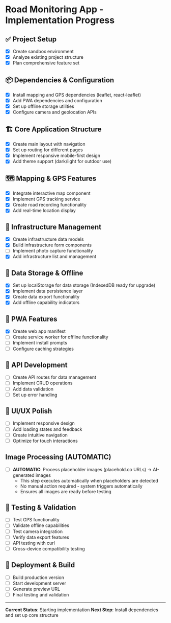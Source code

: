 # Road Monitoring App - Implementation Progress

## ✅ Project Setup
- [x] Create sandbox environment
- [x] Analyze existing project structure
- [x] Plan comprehensive feature set

## 📦 Dependencies & Configuration
- [x] Install mapping and GPS dependencies (leaflet, react-leaflet)
- [x] Add PWA dependencies and configuration
- [x] Set up offline storage utilities
- [x] Configure camera and geolocation APIs

## 🏗️ Core Application Structure
- [x] Create main layout with navigation
- [x] Set up routing for different pages
- [x] Implement responsive mobile-first design
- [x] Add theme support (dark/light for outdoor use)

## 🗺️ Mapping & GPS Features
- [x] Integrate interactive map component
- [x] Implement GPS tracking service
- [x] Create road recording functionality
- [x] Add real-time location display

## 🏢 Infrastructure Management
- [x] Create infrastructure data models
- [x] Build infrastructure form components
- [ ] Implement photo capture functionality
- [x] Add infrastructure list and management

## 💾 Data Storage & Offline
- [x] Set up localStorage for data storage (IndexedDB ready for upgrade)
- [x] Implement data persistence layer
- [x] Create data export functionality
- [x] Add offline capability indicators

## 📱 PWA Features
- [x] Create web app manifest
- [ ] Create service worker for offline functionality
- [ ] Implement install prompts
- [ ] Configure caching strategies

## 🔧 API Development
- [ ] Create API routes for data management
- [ ] Implement CRUD operations
- [ ] Add data validation
- [ ] Set up error handling

## 🎨 UI/UX Polish
- [ ] Implement responsive design
- [ ] Add loading states and feedback
- [ ] Create intuitive navigation
- [ ] Optimize for touch interactions

## Image Processing (AUTOMATIC)
- [ ] **AUTOMATIC**: Process placeholder images (placehold.co URLs) → AI-generated images
  - This step executes automatically when placeholders are detected
  - No manual action required - system triggers automatically
  - Ensures all images are ready before testing

## 🧪 Testing & Validation
- [ ] Test GPS functionality
- [ ] Validate offline capabilities
- [ ] Test camera integration
- [ ] Verify data export features
- [ ] API testing with curl
- [ ] Cross-device compatibility testing

## 🚀 Deployment & Build
- [ ] Build production version
- [ ] Start development server
- [ ] Generate preview URL
- [ ] Final testing and validation

---
**Current Status**: Starting implementation
**Next Step**: Install dependencies and set up core structure